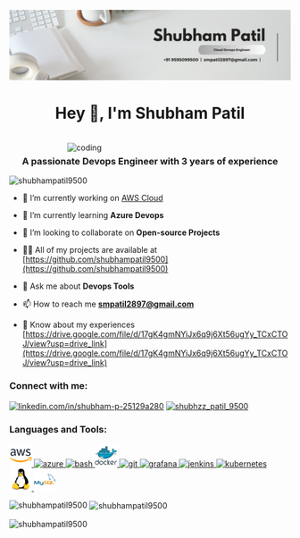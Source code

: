 ![logo](https://github.com/shubhampatil9500/shubhampatil9500/blob/main/banner.png)
<h1 align="center">Hey 👋, I'm Shubham Patil</h1>
<div align-"center"> <img src-"https://github.com/shubhampatil9500/shubhampatil9500/blob/main/banner.png"> </div>
<img align="right" alt="coding" width="400" src="https://user-images.githubusercontent.com/55389276/140866485-8fb1c876-9a8f-4d6a-98dc-08c4981eaf70.gif">
<h3 align="center">A passionate Devops Engineer with 3 years of experience</h3>

<p align="left"> <img src="https://komarev.com/ghpvc/?username=shubhampatil9500&label=Profile%20views&color=0e75b6&style=flat" alt="shubhampatil9500" /> </p>

- 🔭 I’m currently working on [AWS Cloud](https://github.com/shubhampatil9500)

- 🌱 I’m currently learning **Azure Devops**

- 👯 I’m looking to collaborate on **Open-source Projects**

- 👨‍💻 All of my projects are available at [https://github.com/shubhampatil9500](https://github.com/shubhampatil9500)

- 💬 Ask me about **Devops Tools**

- 📫 How to reach me **smpatil2897@gmail.com**

- 📄 Know about my experiences [https://drive.google.com/file/d/17gK4gmNYiJx6q9j6Xt56ugYy_TCxCTOJ/view?usp=drive_link](https://drive.google.com/file/d/17gK4gmNYiJx6q9j6Xt56ugYy_TCxCTOJ/view?usp=drive_link)

<h3 align="left">Connect with me:</h3>
<p align="left">
<a href="https://linkedin.com/in/linkedin.com/in/shubham-p-25129a280" target="blank"><img align="center" src="https://raw.githubusercontent.com/rahuldkjain/github-profile-readme-generator/master/src/images/icons/Social/linked-in-alt.svg" alt="linkedin.com/in/shubham-p-25129a280" height="30" width="40" /></a>
<a href="https://instagram.com/shubhzz_patil_9500" target="blank"><img align="center" src="https://raw.githubusercontent.com/rahuldkjain/github-profile-readme-generator/master/src/images/icons/Social/instagram.svg" alt="shubhzz_patil_9500" height="30" width="40" /></a>
</p>

<h3 align="left">Languages and Tools:</h3>
<p align="left"> <a href="https://aws.amazon.com" target="_blank" rel="noreferrer"> <img src="https://raw.githubusercontent.com/devicons/devicon/master/icons/amazonwebservices/amazonwebservices-original-wordmark.svg" alt="aws" width="40" height="40"/> </a> <a href="https://azure.microsoft.com/en-in/" target="_blank" rel="noreferrer"> <img src="https://www.vectorlogo.zone/logos/microsoft_azure/microsoft_azure-icon.svg" alt="azure" width="40" height="40"/> </a> <a href="https://www.gnu.org/software/bash/" target="_blank" rel="noreferrer"> <img src="https://www.vectorlogo.zone/logos/gnu_bash/gnu_bash-icon.svg" alt="bash" width="40" height="40"/> </a> <a href="https://www.docker.com/" target="_blank" rel="noreferrer"> <img src="https://raw.githubusercontent.com/devicons/devicon/master/icons/docker/docker-original-wordmark.svg" alt="docker" width="40" height="40"/> </a> <a href="https://git-scm.com/" target="_blank" rel="noreferrer"> <img src="https://www.vectorlogo.zone/logos/git-scm/git-scm-icon.svg" alt="git" width="40" height="40"/> </a> <a href="https://grafana.com" target="_blank" rel="noreferrer"> <img src="https://www.vectorlogo.zone/logos/grafana/grafana-icon.svg" alt="grafana" width="40" height="40"/> </a> <a href="https://www.jenkins.io" target="_blank" rel="noreferrer"> <img src="https://www.vectorlogo.zone/logos/jenkins/jenkins-icon.svg" alt="jenkins" width="40" height="40"/> </a> <a href="https://kubernetes.io" target="_blank" rel="noreferrer"> <img src="https://www.vectorlogo.zone/logos/kubernetes/kubernetes-icon.svg" alt="kubernetes" width="40" height="40"/> </a> <a href="https://www.linux.org/" target="_blank" rel="noreferrer"> <img src="https://raw.githubusercontent.com/devicons/devicon/master/icons/linux/linux-original.svg" alt="linux" width="40" height="40"/> </a> <a href="https://www.mysql.com/" target="_blank" rel="noreferrer"> <img src="https://raw.githubusercontent.com/devicons/devicon/master/icons/mysql/mysql-original-wordmark.svg" alt="mysql" width="40" height="40"/> </a> </p>

<p><img align="left" src="https://github-readme-stats.vercel.app/api/top-langs?username=shubhampatil9500&show_icons=true&locale=en&layout=compact" alt="shubhampatil9500" /></p>

<p>&nbsp;<img align="center" src="https://github-readme-stats.vercel.app/api?username=shubhampatil9500&show_icons=true&locale=en" alt="shubhampatil9500" /></p>

<p><img align="center" src="https://github-readme-streak-stats.herokuapp.com/?user=shubhampatil9500&" alt="shubhampatil9500" /></p>

